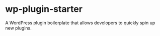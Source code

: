 # wp-plugin-starter
A WordPress plugin boilerplate that allows developers to quickly spin up new plugins.
